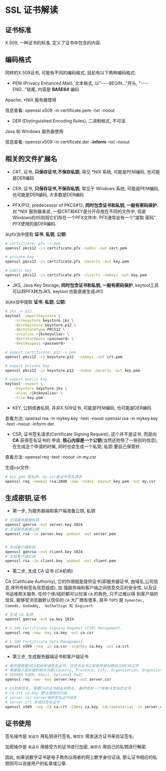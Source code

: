 # SSL 证书解读

## 证书标准

X.509, 一种证书的标准, 定义了证书中包含的内容.


## 编码格式

同样的X.509证书, 可能有不同的编码格式, 目前有以下两种编码格式:

- PEM (Privacy Enhanced Mail), 文本格式, 以"----BEGIN..."开头, "----END..."结尾,
内容是 **BASE64** 编码

Apache, *NIX 服务器使用

信息查看: openssl x509 -in certificate.pem -txt -noout

- DER (Distinguished Encoding Rules), 二进制格式, 不可读.

Java 和 Windows 服务器使用

信息查看: openssl x509 -in certificate.der **-inform** -txt -noout


## 相关的文件扩展名

- CRT, 证书, **只保存证书,不保存私钥**, 常见 *NIX 系统, 可能是PEM编码, 也可能是DER编码

- CER, 证书, **只保存证书,不保存私钥**, 常见于 Windows 系统, 可能是PEM编码, 也可能是DER编码, 大多数是DER编码

- PFX/P12, predecessor of PKCS#12, **同时包含证书和私钥, 一般有密码保护**. 对 *NIX 服务器来说, 
一般CRT和KEY是分开存放在不同的文件中, 但是Windows的IIS则将它们存在一个PFX文件中. PFX通常会有一个"提取
密码". PFX使用的是DER编码.


从pfx当中提取 **证书**, **私钥**, **公钥**:

```bash
# certificate: pfx -> pem
openssl pkcs12 -in certificate.pfx -nodes -out cert.pem 

# private key
openssl pkcs12 -in certificate.pfx -nocerts -out key.pem

# public key
openssl pkcs12 -in certificate.pfx -clcerts -nokeys -out key.pem
```

- JKS, Java Key Storage, **同时包含证书和私钥, 一般有密码保护**, keytool工具可以将PFX转为JKS, keytool
也能直接生成JKS

从jks当中提取  **证书**, **私钥**, **公钥**:

```bash
# jks -> p12
keytool -importkeystore \
    -srckeystore keystore.jks \
    -destkeystore keystore.p12 \
    -deststoretype PKCS12 \
    -srcalias <jkskeyalias> \
    -deststorepass <password> \
    -destkeypass <password> 

# export certificate: p12 -> pem 
openssl pkcs12 -in keystore.p12  -nokeys -out crt.pem

# export private key
openssl pkcs12 -in keystore.p12  -nodes -nocerts -out key.pem

# export public key
keytool -export \
    -keystore keystore.jks \
    -alias <jkskeyalias> \
    -file key.pem
```


- KEY, 公钥或者私钥, 并非X.509证书, 可能是PEM编码, 也可能是DER编码

查看方法: openssl rsa -in mykey.key -text -noout
        openssl rsa -in mykey.key -text -noout -inform der


- CSR, 证书签名请求(Certificate Signing Request), 这个并不是证书, 而是向 **CA** 获得签名证书的
申请. **核心内容是一个公钥**(当然还附带了一些别的信息), 在生成这个申请的时候, 同时也会生成一个私钥, 私钥
要自己保管好.

查看方法: openssl req -text -noout -in my.csr

生成csr文件:

```bash
# key.pem 是私钥, my.csr是证书签名请求
openssl req -newkey rsa:2048 -new -nodes -keyout key.pem -out my.csr
```

## 生成密钥,证书

- 第一步, 为服务器端和客户端准备公钥, 私钥

```bash
# 生成服务器端私钥
openssl genrsa -out server.key 1024
# 生成服务器端公钥
openssl rsa -in server.key -pubout -out server.pem


# 生成客户端私钥
openssl genrsa -out client.key 1024
# 生成客户端公钥
openssl rsa -in client.key -pubout -out client.pem
```

- 第二步, 生成 CA 证书 (CA机构)

CA (Catificate Authority), 它的作用就是提供证书(即服务器证书, 由域名,公司信息,序列号和签名信息组成), 加
强服务端和客户端之间信息交互的安全性, 以及证书运维相关服务. 任何个体/组织都可以扮演 `CA` 的角色, 只不过难以得
到客户端的信任, 能够受浏览器默认信任的 `CA` 大厂商有很多, 其中 `TOP5` 是 `Symantec, Comodo, Godaddy, 
GolbalSign 和 Digicert`.

```bash
# 生成 CA 私钥
openssl genrsa -out ca.key 1024

# X.509 Certificate Signing Request (CSR) Management.
openssl req -new -key ca.key -out ca.csr

# X.509 Certificate Data Management.
openssl x509 -req -in ca.csr -signkey ca.key -out ca.crt
```

- 第三步, 生成服务器端证书和客户端证书

```bash
# 服务器需要向CA机构申请签名证书, 在签名证书之前依然是创建自己的CSR文件
# 需要输入服务器的相关内容(Country, Provence, City, Organization, Organization Unit, 
# SERVER FQDN, Email, Optional Pwd)
openssl req -new -key server.key -out server.csr

# CA机构签名, 需要CA的证书和私钥参与, 最终颁发一个带有CA签名的证书
# ca.crt ca.key 是CA独有的内容
# server.csr server端的签名证书请求
# server.crt 生成的签名证书
openssl x509 -req -CA ca.crt -CAkey ca.key -CAcreateserial -in server.csr -out server.crt
```


## 证书使用

签名操作是 `发送方` 用私钥进行签名, `接受方` 用发送方证书来验证签名;

加密操作是 `发送方` 用接受方的证书进行加密, `接受方` 用自己的私钥进行解密.

因此, 如果说数字证书是电子商务应用者的网上数字身份证话, 那么证书相应的私钥则可以说是用户的私章或公章.